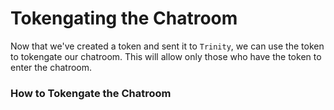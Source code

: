 # Tokengating the Chatroom

Now that we've created a token and sent it to `Trinity`, we can use the token to tokengate our chatroom. This will allow only those who have the token to enter the chatroom.

### How to Tokengate the Chatroom
